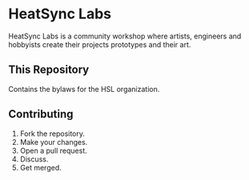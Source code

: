 HeatSync Labs
=============

HeatSync Labs is a community workshop where artists, engineers and hobbyists create their projects prototypes and their art. 

This Repository
---------------

Contains the bylaws for the HSL organization.

Contributing
------------

1. Fork the repository.
2. Make your changes.
3. Open a pull request.
4. Discuss.
5. Get merged.